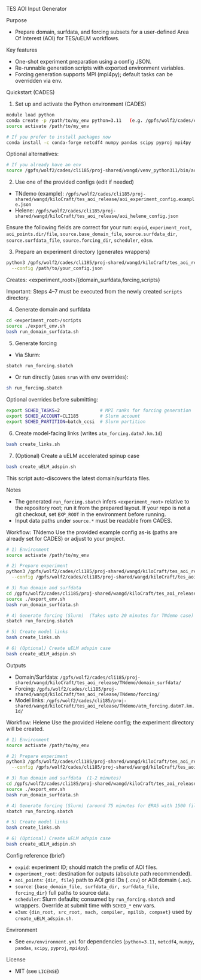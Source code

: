 TES AOI Input Generator

Purpose
- Prepare domain, surfdata, and forcing subsets for a user-defined Area Of Interest (AOI) for TES/uELM workflows.

Key features
- One-shot experiment preparation using a config JSON.
- Re-runnable generation scripts with exported environment variables.
- Forcing generation supports MPI (mpi4py); default tasks can be overridden via env.

Quickstart (CADES)
1) Set up and activate the Python environment (CADES)
```bash
module load python
conda create -p /path/to/my_env python=3.11   (e.g. /gpfs/wolf2/cades/cli185/proj-shared/wangd/my_env)
source activate /path/to/my_env

# If you prefer to install packages now
conda install -c conda-forge netcdf4 numpy pandas scipy pyproj mpi4py
```
Optional alternatives:
```bash
# If you already have an env
source /gpfs/wolf2/cades/cli185/proj-shared/wangd/venv_python311/bin/activate
```

2) Use one of the provided configs (edit if needed)
- TNdemo (example): `/gpfs/wolf2/cades/cli185/proj-shared/wangd/kiloCraft/tes_aoi_release/aoi_experiment_config.example.json`
- Helene: `/gpfs/wolf2/cades/cli185/proj-shared/wangd/kiloCraft/tes_aoi_release/aoi_helene_config.json`

Ensure the following fields are correct for your run: `expid`, `experiment_root`, `aoi_points.dir/file`, `source.base_domain_file`, `source.surfdata_dir`, `source.surfdata_file`, `source.forcing_dir`, `scheduler`, `e3sm`.

3) Prepare an experiment directory (generates wrappers)
```bash
python3 /gpfs/wolf2/cades/cli185/proj-shared/wangd/kiloCraft/tes_aoi_release/aoi_prepare_experiment.py \
  --config /path/to/your_config.json
```
Creates: <experiment_root>/{domain_surfdata,forcing,scripts}

Important: Steps 4–7 must be executed from the newly created `scripts` directory.

4) Generate domain and surfdata
```bash
cd <experiment_root>/scripts
source ./export_env.sh
bash run_domain_surfdata.sh
```

5) Generate forcing
- Via Slurm:
```bash
sbatch run_forcing.sbatch
```
- Or run directly (uses `srun` with env overrides):
```bash
sh run_forcing.sbatch
```
Optional overrides before submitting:
```bash
export SCHED_TASKS=2               # MPI ranks for forcing generation
export SCHED_ACCOUNT=CLI185        # Slurm account
export SCHED_PARTITION=batch_ccsi  # Slurm partition
```

6) Create model-facing links (writes `atm_forcing.datm7.km.1d`)
```bash
bash create_links.sh
```

7) (Optional) Create a uELM accelerated spinup case
```bash
bash create_uELM_adspin.sh
```
This script auto-discovers the latest domain/surfdata files.

Notes
- The generated `run_forcing.sbatch` infers `<experiment_root>` relative to the repository root; run it from the prepared layout. If your repo is not a git checkout, set `EXP_ROOT` in the environment before running.
- Input data paths under `source.*` must be readable from CADES.

Workflow: TNdemo
Use the provided example config as-is (paths are already set for CADES) or adjust to your project.

```bash
# 1) Environment
source activate /path/to/my_env

# 2) Prepare experiment
python3 /gpfs/wolf2/cades/cli185/proj-shared/wangd/kiloCraft/tes_aoi_release/aoi_prepare_experiment.py \
  --config /gpfs/wolf2/cades/cli185/proj-shared/wangd/kiloCraft/tes_aoi_release/aoi_experiment_config.example.json

# 3) Run domain and surfdata
cd /gpfs/wolf2/cades/cli185/proj-shared/wangd/kiloCraft/tes_aoi_release/TNdemo/scripts
source ./export_env.sh
bash run_domain_surfdata.sh

# 4) Generate forcing (Slurm)  (Takes upto 20 minutes for TNdemo case)
sbatch run_forcing.sbatch

# 5) Create model links
bash create_links.sh

# 6) (Optional) Create uELM adspin case
bash create_uELM_adspin.sh
```

Outputs
- Domain/Surfdata: `/gpfs/wolf2/cades/cli185/proj-shared/wangd/kiloCraft/tes_aoi_release/TNdemo/domain_surfdata/`
- Forcing: `/gpfs/wolf2/cades/cli185/proj-shared/wangd/kiloCraft/tes_aoi_release/TNdemo/forcing/`
- Model links: `/gpfs/wolf2/cades/cli185/proj-shared/wangd/kiloCraft/tes_aoi_release/TNdemo/atm_forcing.datm7.km.1d/`

Workflow: Helene
Use the provided Helene config; the experiment directory will be created.

```bash
# 1) Environment
source activate /path/to/my_env

# 2) Prepare experiment
python3 /gpfs/wolf2/cades/cli185/proj-shared/wangd/kiloCraft/tes_aoi_release/aoi_prepare_experiment.py \
  --config /gpfs/wolf2/cades/cli185/proj-shared/wangd/kiloCraft/tes_aoi_release/aoi_helene_config.json

# 3) Run domain and surfdata  (1-2 minutes)
cd /gpfs/wolf2/cades/cli185/proj-shared/wangd/kiloCraft/tes_aoi_release/helene/scripts
source ./export_env.sh
bash run_domain_surfdata.sh

# 4) Generate forcing (Slurm) (around 75 minutes for ERA5 with 1500 files with 4 MPI processes)
sbatch run_forcing.sbatch

# 5) Create model links
bash create_links.sh

# 6) (Optional) Create uELM adspin case
bash create_uELM_adspin.sh
```

Config reference (brief)
- `expid`: experiment ID; should match the prefix of AOI files.
- `experiment_root`: destination for outputs (absolute path recommended).
- `aoi_points`: `{dir, file}` path to AOI grid IDs (`.csv`) or AOI domain (`.nc`).
- `source`: `{base_domain_file, surfdata_dir, surfdata_file, forcing_dir}` full paths to source data.
- `scheduler`: Slurm defaults; consumed by `run_forcing.sbatch` and wrappers. Override at submit time with `SCHED_*` env vars.
- `e3sm`: `{din_root, src_root, mach, compiler, mpilib, compset}` used by `create_uELM_adspin.sh`.

Environment
- See `env/environment.yml` for dependencies (`python=3.11`, `netcdf4`, `numpy`, `pandas`, `scipy`, `pyproj`, `mpi4py`).

License
- MIT (see `LICENSE`)

